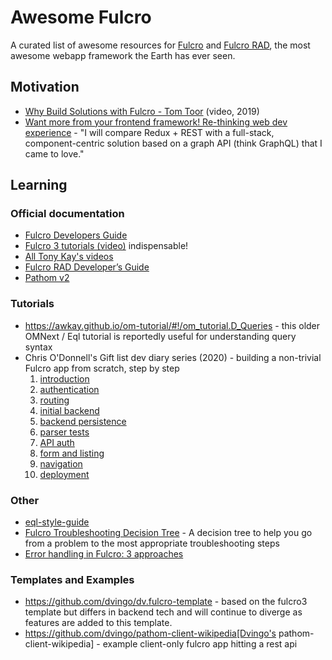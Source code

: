 # Awesome Fulcro

A curated list of awesome resources for [Fulcro](https://github.com/fulcrologic/fulcro) and [Fulcro RAD](https://github.com/fulcrologic/fulcro-rad), the most awesome webapp framework the Earth has ever seen.

## Motivation

* [Why Build Solutions with Fulcro - Tom Toor](https://www.youtube.com/watch?v=PMbGhgVf9Do&t=628s) (video, 2019)
* [Want more from your frontend framework! Re-thinking web dev experience](https://blog.jakubholy.net/2020/talk-want-more-from-your-frontend-framework/) - "I will compare Redux + REST with a full-stack, component-centric solution based on a graph API (think GraphQL) that I came to love."

## Learning

### Official documentation

* [Fulcro Developers Guide](https://book.fulcrologic.com/)
* [Fulcro 3 tutorials (video)](https://www.youtube.com/playlist?list=PLVi9lDx-4C_T7jkihlQflyqGqU4xVtsfi) indispensable!
* [All Tony Kay's videos](https://www.youtube.com/c/TonyKayNW/videos)
* [Fulcro RAD Developer’s Guide](https://book.fulcrologic.com/RAD.html)
* [Pathom v2](https://blog.wsscode.com/pathom/v2/pathom/2.2.0/introduction.html)

### Tutorials

* https://awkay.github.io/om-tutorial/#!/om_tutorial.D_Queries - this older OMNext / Eql tutorial is reportedly useful for understanding query syntax
* Chris O'Donnell's Gift list dev diary series (2020) - building a non-trivial Fulcro app from scratch, step by step
    1. [introduction](https://chrisodonnell.dev/posts/giftlist/intro/)
    1. [authentication](https://chrisodonnell.dev/posts/giftlist/authentication/)
    1. [routing](https://chrisodonnell.dev/posts/giftlist/routing/)
    1. [initial backend](https://chrisodonnell.dev/posts/giftlist/initial_backend/)
    1. [backend persistence](https://chrisodonnell.dev/posts/giftlist/backend_persistence/)
    1. [parser tests](https://chrisodonnell.dev/posts/giftlist/parser_tests/)
    1. [API auth](https://chrisodonnell.dev/posts/giftlist/api_auth/)
    1. [form and listing](https://chrisodonnell.dev/posts/giftlist/gift_list_form/)
    1. [navigation](https://chrisodonnell.dev/posts/giftlist/gift_list_navigation/)
    1. [deployment](https://chrisodonnell.dev/posts/giftlist/deployment/)

### Other

* [eql-style-guide](https://github.com/souenzzo/eql-style-guide)
* [Fulcro Troubleshooting Decision Tree](https://blog.jakubholy.net/2020/troubleshooting-fulcro/) - A decision tree to help you go from a problem to the most appropriate troubleshooting steps
* [Error handling in Fulcro: 3 approaches](https://blog.jakubholy.net/2020/error-handling-in-fulcro/)

### Templates and Examples

* https://github.com/dvingo/dv.fulcro-template - based on the fulcro3 template but differs in backend tech and will continue to diverge as features are added to this template.
* https://github.com/dvingo/pathom-client-wikipedia[Dvingo's pathom-client-wikipedia] -  example client-only fulcro app hitting a rest api
